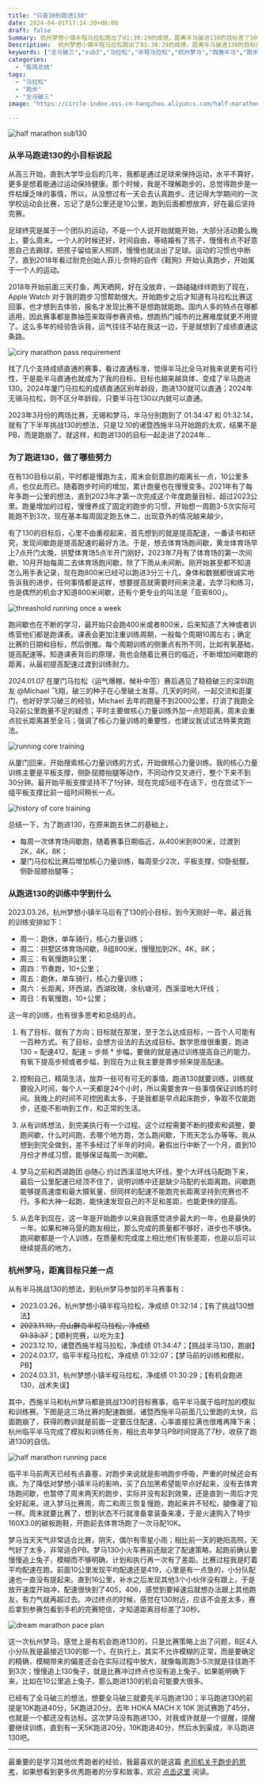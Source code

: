 ```yaml
---
title: "只差30秒跑进130"
date: 2024-04-01T17:14:20+08:00
draft: false
Summary: 杭州梦想小镇半程马拉松跑出了01:30:29的成绩，距离半马破进130的目标差了30秒。从去年杭州梦马完赛有了挑战130的想法，一年过去，这个目标经过两次尝试依然没有实现，但这一次已经离目标很近很近。这一年也是我进度和提高最快的一年，从中学到很多东西，也思考了很多东西。心中有目标，一直在路上。
Description:  杭州梦想小镇半程马拉松跑出了01:30:29的成绩，距离半马破进130的目标差了30秒。从去年杭州梦马完赛有了挑战130的想法，一年过去，这个目标经过两次尝试依然没有实现，但这一次已经离目标很近很近。这一年也是我进度和提高最快的一年，从中学到很多东西，也思考了很多东西。心中有目标，一直在路上。
keywords: ["全马破三","sub3","马拉松","半程马拉松","杭州梦马","西施半马","跑步训练","小目标"]
categories:
  - "每周总结"
tags:
  - "马拉松"
  - "跑步"
  - "全马破三"
image: "https://circle-index.oss-cn-hangzhou.aliyuncs.com/half-marathon-sub130.png"

---
```


![half marathon sub130](https://circle-index.oss-cn-hangzhou.aliyuncs.com/half-marathon-sub130.png)

### 从半马跑进130的小目标说起

从高三开始，直到大学毕业后的几年，我都是通过足球来保持运动，水平不算好，更多是想着能通过运动保持健康。那个时候，我是不理解跑步的，总觉得跑步是一件枯燥乏味的事情，所以，从没想过有一天会去认真跑步。还记得大学期间的一次学校运动会比赛，忘记了是5公里还是10公里，跑到后面都想放弃，好在最后坚持完赛。

足球终究是属于一个团队的运动，不是一个人说开始就能开始，大部分活动要么晚上，要么周末。一个人的时候还好，时间自由，等结婚有了孩子，慢慢有点不好意思自己去踢球，把孩子留给家人照顾，慢慢也就淡出了足球。运动的习惯也中断了，直到2018年看过耐克创始人菲儿·奈特的自传《鞋狗》开始认真跑步，开始属于一个人的运动。

2018年开始前面三天打鱼，两天晒网，好在没放弃，一路磕磕绊绊跑到了现在，Apple Watch 对于我的跑步习惯帮助很大。开始跑步之后才知道有马拉松比赛这回事，也才想到去体验，报名才发现比赛不是想跑就能跑。国内人多的特点在哪都适用，因此赛事都是靠抽签来取得参赛资格，想跑热门城市的比赛难度就更不用提了。这么多年的经验告诉我，运气往往不站在我这一边，于是就想到了成绩直通这条路。

![ciry marathon pass requirement](https://circle-index.oss-cn-hangzhou.aliyuncs.com/city-marathon-pass-requirement.png)

找了几个支持成绩直通的赛事，看过直通标准，觉得半马比全马对我来说更有可行性，于是能半马直通也就成为了我的目标，目标也越来越具体，变成了半马跑进130。2024年厦门马拉松的成绩直通区别年龄段，跑进130就可以直通；2024年无锡马拉松，则不区分年龄段，只要半马在130以内就可以直通。

2023年3月份的两场比赛，无锡和梦马，半马分别跑到了 01:34:47 和 01:32:14，就有了下半年挑战130的想法，只是12.10的诸暨西施半马开始跑的太欢，结果不是PB，而是跑崩了。就这样，和跑进130的目标一起走进了2024年...

### 为了跑进130，做了哪些努力

在有130目标以前，平时都是慢跑为主，周末会刻意跑的距离长一点，10公里多点，也仅此而已。随着跑步时间的增加，累计跑量也在慢慢变多。2021年有了每年多跑一公里的想法，直到2023年才第一次完成这个年度跑量目标，超过2023公里。跑量增加的过程，慢慢养成了固定的跑步的习惯，开始想一周跑3-5次实际可能跑不到3次，现在基本每周固定跑五休二，出现意外的情况越来越少。

有了130的目标后，心里不由重视起来，首先想到的就是提高配速，一番读书和研究，发现间歇跑是提高配速的最好方法。于是，想去体育场跑间歇，黄龙体育场早上7点开门太晚，拱墅体育场5点半开门刚好，2023年7月有了体育场的第一次间歇，10月开始每周二去体育场跑间歇，除了下雨从未间断。刚开始甚至都不知道怎么用手表记录，现在跑800米已经可以跑进3分三十几，身体和数据都很诚实地告诉我的进步。任何事情都是这样，想要提高就需要时间来浇灌，去学习和练习，也是偶然的机会才知道800米间歇，还有个更专业的叫法是「亚索800」。

![threashold running once a week](https://circle-index.oss-cn-hangzhou.aliyuncs.com/running-threshhold-once-a-week.png)

跑间歇也在不断的学习，最开始只会跑400米或者800米，后来知道了大神或者训练营他们都是跑课表。课表会更加注重训练周期，一般每个周期10周左右；确定比赛的日期和目标，然后倒推。每个周期训练的侧重点有所不同，比如有氧基础，提高配速等。知道课表背后的原理，我也会随着比赛日的临近，不断增加间歇跑的距离，从最初提高配速过渡到训练耐力。

2024.01.07 在厦门马拉松（运气爆棚，候补中签）赛后遇见了稳稳破三的深圳跑友 @Michael 飞翔，破三的种子在心里破土发芽。几天的时间，一起交流和逛厦门，也好好学习破三的经验，Michael 去年的跑量不到2000公里，打消了我跑全马2前公里跑量不足的疑虑；平时主要做核心力量训练外加一点短距离，周末会重点拉长距离甚至全马；强调了核心力量训练的重要性，也建议我试试法特莱克跑法。

![running core training](https://circle-index.oss-cn-hangzhou.aliyuncs.com/running-core-training-way.png)

从厦门回来，开始搜索核心力量训练的方式，开始做核心力量训练。我的核心力量训练主要是平板支撑，侧卧屈膝抬腿等动作，不同动作交叉进行，整个下来不到30分钟。最开始平板支撑坚持不了1分钟，现在完成5组不在话下，也在尝试下一组平板支撑比前一组时间稍长一点。

![history of core training](https://circle-index.oss-cn-hangzhou.aliyuncs.com/history-of-core-training-and-time.png)

总结一下，为了跑进130，在原来跑五休二的基础上，

- 每周一次体育场间歇跑，随着赛事日期临近，从400米到800米，过渡到 2K，4K，8K；
- 厦门马拉松比赛后增加核心力量训练，每周至少2次，平板支撑，仰卧挺髋，侧卧屈膝抬腿等；

### 从跑进130的训练中学到什么

2023.03.26，杭州梦想小镇半马后有了130的小目标，到今天刚好一年。最近我的训练安排如下：

- 周一：跑休，单车骑行，核心力量训练；
- 周二：拱墅区体育场间歇，8组800米，慢慢加到2K，4K，8K；
- 周三：有氧慢跑8公里；
- 周四：节奏跑，10+公里；
- 周五：跑休，单车骑行，核心力量训练；
- 周六：长距离，环西湖，西湖玫瑰，余杭塘河，西溪湿地大环线；
- 周日：有氧慢跑，10+公里；

这一年的训练，也有很多思考和总结的点。

1. 有了目标，就有了方向；目标就在那里，至于怎么达成目标，一百个人可能有一百种方式。有了目标，会想方设法的去达成目标。数学思维很重要，跑进130 = 配速412，配速 = 步频 * 步幅，要做的就是通过训练提高自己的能力，有氧下提高步频或者步幅，到现在为止我主要是靠步频来提高配速。

2. 控制自己，精简生活，放弃一些可有可无的事情。跑进130就要训练，训练就要投入时间，每个人一天都是24个小时，所以需要舍弃一些事情保证训练的时间。我晚上的时间不可控因素太多，于是我都是早点起床跑步，争取不仅能跑步，还能不影响到工作，和正常的生活。

3. 从有训练想法，到完美执行有一个过程。这个过程需要不断的摸索和调整，要跑间歇，什么时间跑，去哪个地方跑，怎么跑间歇，下雨天怎么办等等。我从想到到完全做到，差不多经过了半年的时间，暑假出行中断了一个月，直到10月份才养成习惯，能够保证每周一次间歇。

4. 梦马之前和西湖跑团 @随心 约过西溪湿地大环线，整个大环线马配跑下来，最后一公里配速已经顶不住了，说明训练中还是缺少马配的长距离跑。间歇跑能够提高速度和最大摄氧量，但同样的配速不能跑完长距离坚持到完赛也不行。多和大神一起跑，能快速发现自己的不足和差距，也能更快的提高。

5. 从去年到现在，这一年是开始跑步以来自我感觉进步最大的一年，也是最快的一年。如果和神马营的跑友相比，那么完成的质量都不够好，进步也不够快。跑间歇都是一个人训练，在质量和完成度上相比他们有些差距，也是以后可以继续提高的地方。

### 杭州梦马，距离目标只差一点

从有半马挑战130的想法，到杭州梦马参加的半马赛事有：

- 2023.03.26，杭州梦想小镇半程马拉松，净成绩 01:32:14；【有了挑战130想法】
- ~~2023.11.19，舟山群岛半程马拉松，净成绩 01:33:37~~；【顺利完赛，以吃为主】
- 2023.12.10，诸暨西施半程马拉松，净成绩 01:34:47；【挑战半马130，跑崩】
- 2024.03.17，临平半程马拉松，净成绩 01:32:07；【梦马前的训练和模拟，PB】
- 2024.03.31，杭州梦想小镇半程马拉松，净成绩 01:30:29；【有机会跑进130，战术失误】

其中，西施半马和杭州梦马都是挑战130的目标赛事，临平半马属于临时加的模拟和训练赛。下图是这三场比赛的配速数据，诸暨西施半马前面几公里跑的太快，后面跑崩了，获得的教训就是前面一定要压住配速，心率直接拉满也很难再降下来；杭州临平半马完成了模拟和训练任务，相比去年梦马PB时间提高了7秒，收获了跑进130的自信。

![half marathon running pace](https://circle-index.oss-cn-hangzhou.aliyuncs.com/half-marathon-pace-records.png)

临平半马前两天已经有点鼻塞，对跑步来说就是影响跑步呼吸，严重的时候还会有痰。为了降低对梦想小镇半马的影响，买了白加黑希望能早点好起来，没有去体育场跑间歇，也暂停了周末两天的跑步，实际并没有起到效果，还是直到一周后才完全好起来。进入梦马比赛周，周二和周三恢复慢跑，跑起来并不轻松，腿像灌了铅一样。周末就要比赛了，想到状态不行就准备拿装备来凑，于是火速购入了特步160X3.0的碳板跑鞋，开跑前去体育场跑了一次马配10K。

梦马当天天气非常适合比赛，阴天，偶尔有零星小雨；相比前一天的艳阳高照，天气好了太多，非常适合PB。梦马130小火车赛前还敲定了配速策略，起跑前确认要慢慢追上兔子，模糊而不够明确，计划和执行再一次有了差距。比赛过程我是盯着平均配速在跑，前面10公里发现平均配速还是419，心里是有一点急的，小分队配速也一直没有提起来。直到16公里，补水之后发现其他3个小伙伴没有跟上，于是放开速度开始冲，配速很快到了405，406，感觉到要掉速后就想办法跟上其他跑友，有力气就再超过去。冲过终点的时候，感觉在130附近，应该不会差太多，赛后拿到参赛包看到手机的完赛短信，才知道距离目标差了30秒。

![dream marathon pace plan](https://circle-index.oss-cn-hangzhou.aliyuncs.com/dream-marathon-pace-plan.png)

这一次杭州梦马，感觉上是有机会跑进130的，只是比赛策略上出了问题，B区4人小分队我是最接近130的那一个。在执行上，其实不允许模糊的正常，而是要确定的精确，模糊带来的偏差还会在实际过程中放大，就像每周跑3-5次就是往往跑不到3次；慢慢追上130兔子，就是比赛冲过终点也没有追上兔子。如果能明确下来，比如在10公里追上兔子，那么跑进130的机会可能要大很多。

已经有了全马破三的想法，想要全马破三就要先半马跑进130；半马跑进130的前提是10K跑进40分，5K跑进20分。去年 HOKA MACH X 10K 测试赛跑了45分，也就是一个都还没有达标。这次梦马没有跑进130，对我或许就是一个提醒，提醒要继续训练，直到有一天5K跑进20分，10K跑进40分，然后水到渠成，半马跑进130吧。

---

最重要的是学习其他优秀跑者的经验，我最喜欢的是这篇 [老司机关于跑步的思考](https://mp.weixin.qq.com/s/QxJLJhL1v450UkTvwELZKg?ref=hagerhu.com)，如果想看到更多优秀跑者的分享和故事，欢迎 [点击这里](https://marasoon.com/?ref=hagerhu.com) 阅读。

